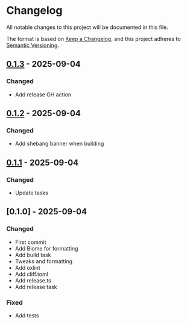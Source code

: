 # Changelog

All notable changes to this project will be documented in this file.

The format is based on [Keep a Changelog](https://keepachangelog.com/en/1.0.0/),
and this project adheres to [Semantic Versioning](https://semver.org/spec/v2.0.0.html).

## [0.1.3] - 2025-09-04

### Changed

- Add release GH action

## [0.1.2] - 2025-09-04

### Changed

- Add shebang banner when building

## [0.1.1] - 2025-09-04

### Changed

- Update tasks

## [0.1.0] - 2025-09-04

### Changed

- First commit
- Add Biome for formatting
- Add build task
- Tweaks and formatting
- Add oxlint
- Add cliff.toml
- Add release.ts
- Add release task

### Fixed

- Add tests

[0.1.3]: https://github.com/mybuddymichael/yute/compare/v0.1.2..v0.1.3
[0.1.2]: https://github.com/mybuddymichael/yute/compare/v0.1.1..v0.1.2
[0.1.1]: https://github.com/mybuddymichael/yute/compare/v0.1.0..v0.1.1

<!-- generated by git-cliff -->
